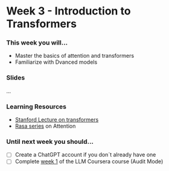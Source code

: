 # Week 3 - Introduction to Transformers

### This week you will...

* Master the basics of attention and transformers
* Familiarize with Dvanced models

### Slides

...

### Learning Resources

* [Stanford Lecture on transformers](https://www.youtube.com/watch?v=yqV\_YfBBtK0\&list=PLoROMvodv4rOwvldxftJTmoR3kRcWkJBp\&index=7)
* [Rasa series](https://www.youtube.com/watch?v=yGTUuEx3GkA) on Attention

### Until next week you should...

* [ ] Create a ChatGPT account if you don´t already have one
* [ ] Complete [week 1](https://www.coursera.org/learn/generative-ai-with-llms) of the LLM Coursera course (Audit Mode)
